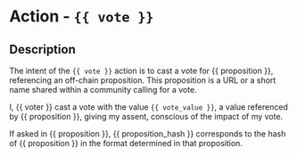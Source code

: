 # Action - `{{ vote }}`

## Description

The intent of the `{{ vote }}` action is to cast a vote for {{ proposition }}, referencing an off-chain proposition.  This proposition is a URL or a short name shared within a community calling for a vote.

I, {{ voter }} cast a vote with the value `{{ vote_value }}`, a value referenced by {{ proposition }}, giving my assent, conscious of the impact of my vote.

If asked in {{ proposition }}, {{ proposition_hash }} corresponds to the hash of {{ proposition }} in the format determined in that proposition.
